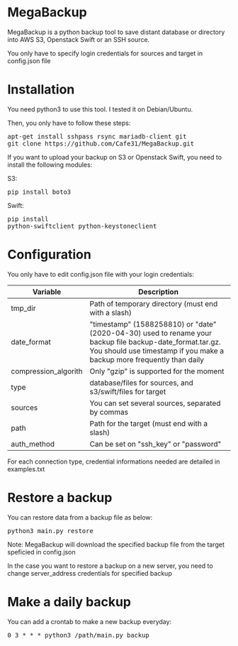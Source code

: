 # MegaBackup
MegaBackup is a python backup tool to save distant database or directory into AWS S3, Openstack Swift or an SSH source.

You only have to specify login credentials for sources and target in config.json file

<h1>Installation</h1>

You need python3 to use this tool. I tested it on Debian/Ubuntu.

Then, you only have to follow these steps:
<pre>
apt-get install sshpass rsync mariadb-client git
git clone https://github.com/Cafe31/MegaBackup.git
</pre>

If you want to upload your backup on S3 or Openstack Swift, you need to install the following modules:

S3:<pre>pip install boto3</pre>
Swift:<pre>pip install python-swiftclient python-keystoneclient</pre>

<h1>Configuration</h1>

You only have to edit config.json file with your login credentials:

| Variable     | Description                                                  |
| ------------ | ------------------------------------------------------------ |
| tmp_dir    | Path of temporary directory (must end with a slash)   |
| date_format   | "timestamp" (1588258810) or "date" (2020-04-30) used to rename your backup file backup-date_format.tar.gz. You should use timestamp if you make a backup more frequently than daily |
| compression_algorith | Only "gzip" is supported for the moment   |
| type  | database/files for sources, and s3/swift/files for target |
| sources | You can set several sources, separated by commas |
| path | Path for the target (must end with a slash) |
| auth_method | Can be set on "ssh_key" or "password" |

For each connection type, credential informations needed are detailed in examples.txt

<h1>Restore a backup</h1>

You can restore data from a backup file as below:
<pre>python3 main.py restore <backup_file_name_with_tar.gz_extension> <backup_name_to_restore> <other_backup_name_to_restore></pre>

Note: MegaBackup will download the specified backup file from the target speficied in config.json

In the case you want to restore a backup on a new server, you need to change server_address credentials for specified backup

<h1>Make a daily backup</h1>

You can add a crontab to make a new backup everyday:
<pre>0 3 * * * python3 /path/main.py backup</pre>

